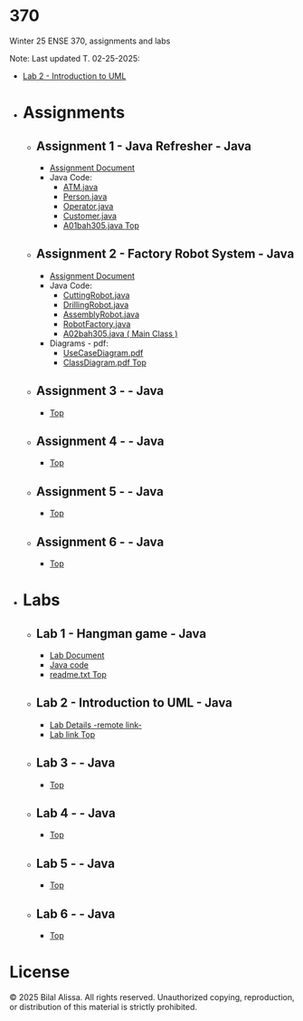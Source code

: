 # 370
Winter 25 ENSE 370, assignments and labs

Note: Last updated T. 02-25-2025:
- [ Lab 2 - Introduction to UML ](#lab-2---introduction-to-uml---java)

- # Assignments

  - ## Assignment 1 - Java Refresher - Java
    - [ Assignment Document ](https://github.com/bilalalissa/370/blob/main/Labs/Lab1/lab1.pdf)
    - Java Code:
      - [ ATM.java ](https://github.com/bilalalissa/370/blob/main/Assignments/asmnt1/ATM.java)
      - [ Person.java ](https://github.com/bilalalissa/370/blob/main/Assignments/asmnt1/Person.java)
      - [ Operator.java ](https://github.com/bilalalissa/370/blob/main/Assignments/asmnt1/Operator.java)
      - [ Customer.java ](https://github.com/bilalalissa/370/blob/main/Assignments/asmnt1/Customer.java)
      - [ A01bah305.java ](https://github.com/bilalalissa/370/blob/main/Assignments/asmnt2/A01bah305.java)
      [ Top ](#370)

  - ## Assignment 2 - Factory Robot System - Java
    - [ Assignment Document ](https://github.com/bilalalissa/370/blob/main/Assignments/asmnt2/Assignment-A02-Design-Patterns-I.pdf)
    - Java Code:
      - [ CuttingRobot.java ](https://github.com/bilalalissa/370/blob/main/Assignments/asmnt2/CuttingRobot.java)
      - [ DrillingRobot.java ](https://github.com/bilalalissa/370/blob/main/Assignments/asmnt2/DrillingRobot.java)
      - [ AssemblyRobot.java ](https://github.com/bilalalissa/370/blob/main/Assignments/asmnt2/AssemblyRobot.java)
      - [ RobotFactory.java ](https://github.com/bilalalissa/370/blob/main/Assignments/asmnt2/RobotFactory.java)
      - [ A02bah305.java ( Main Class ) ](https://github.com/bilalalissa/370/blob/main/Assignments/asmnt2/A02bah305.java)
    - Diagrams - pdf:
      - [ UseCaseDiagram.pdf ](https://github.com/bilalalissa/370/blob/main/Assignments/asmnt2/UseCaseDiagram.pdf)
      - [ ClassDiagram.pdf ](https://github.com/bilalalissa/370/blob/main/Assignments/asmnt2/ClassDiagram.pdf)
      [ Top ](#370)

  - ## Assignment 3 -  - Java
    - 
      [ Top ](#370)

  - ## Assignment 4 -  - Java
    - 
      [ Top ](#370)

  - ## Assignment 5 -  - Java
    - 
      [ Top ](#370)

  - ## Assignment 6 -  - Java
    - 
      [ Top ](#370)

- # Labs
  - ## Lab 1 - Hangman game - Java
    - [ Lab Document ](https://github.com/bilalalissa/370/blob/main/Labs/Lab1/lab1.pdf)
    - [ Java code ](https://github.com/bilalalissa/370/tree/main/Labs/Lab1/Hangman_v3_final_fixed.java)
    - [ readme.txt ](https://github.com/bilalalissa/370/tree/main/Labs/Lab1/readme.txt)
      [ Top ](#370)

  - ## Lab 2 - Introduction to UML - Java
    - [ Lab Details -remote link- ](https://github.com/tdoug19/ENSE_370_Lab/blob/main/Lab-2/UMLRefresher.md)
    - [ Lab link ](https://github.com/bilalalissa/370/blob/main/Labs/Lab2/README.md)
        [ Top ](#370)

  - ## Lab 3 -  - Java
    - 
      [ Top ](#370)

  - ## Lab 4 -  - Java
    - 
      [ Top ](#370)

  - ## Lab 5 -  - Java
    - 
      [ Top ](#370)

  - ## Lab 6 -  - Java
    - 
      [ Top ](#370)

# License
© 2025 Bilal Alissa. All rights reserved.
Unauthorized copying, reproduction, or distribution of this material is strictly prohibited.
